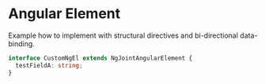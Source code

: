 # Angular Element

Example how to implement with structural directives and bi-directional data-binding.

```ts
interface CustomNgEl extends NgJointAngularElement {
  testFieldA: string;
}
```